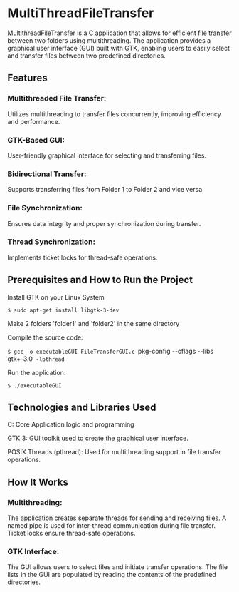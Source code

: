 # MultiThreadFileTransfer

MultithreadFileTransfer is a C application that allows for efficient file transfer between two folders using multithreading. The application provides a graphical user interface (GUI) built with GTK, enabling users to easily select and transfer files between two predefined directories.


## Features

### Multithreaded File Transfer: 

Utilizes multithreading to transfer files concurrently, improving efficiency and performance.


### GTK-Based GUI: 

User-friendly graphical interface for selecting and transferring files.


### Bidirectional Transfer: 

Supports transferring files from Folder 1 to Folder 2 and vice versa.


### File Synchronization: 

Ensures data integrity and proper synchronization during transfer.


### Thread Synchronization: 

Implements ticket locks for thread-safe operations.


## Prerequisites and How to Run the Project


Install GTK on your Linux System

`$ sudo apt-get install libgtk-3-dev`


Make 2 folders 'folder1' and 'folder2' in the same directory


Compile the source code:

`$ gcc -o executableGUI FileTransferGUI.c `pkg-config --cflags --libs gtk+-3.0` -lpthread`


Run the application:

`$ ./executableGUI`


## Technologies and Libraries Used
C: Core Application logic and programming


GTK 3: GUI toolkit used to create the graphical user interface.


POSIX Threads (pthread): Used for multithreading support in file transfer operations.


## How It Works
### Multithreading:

The application creates separate threads for sending and receiving files.
A named pipe is used for inter-thread communication during file transfer.
Ticket locks ensure thread-safe operations.


### GTK Interface:

The GUI allows users to select files and initiate transfer operations.
The file lists in the GUI are populated by reading the contents of the predefined directories.

